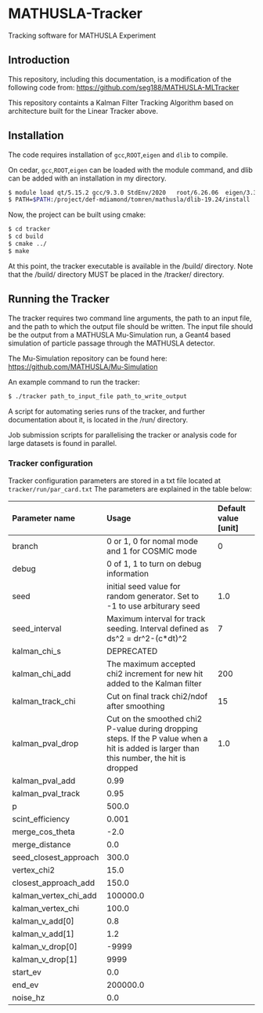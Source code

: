 # MATHUSLA-Tracker
Tracking software for MATHUSLA Experiment

## Introduction
This repository, including this documentation, is a modification of the following code from: https://github.com/seg188/MATHUSLA-MLTracker 

This repository containts a Kalman Filter Tracking Algorithm based on architecture built for the Linear Tracker above.

## Installation

The code requires installation of `gcc`,`ROOT`,`eigen` and `dlib` to compile. 

On cedar, `gcc`,`ROOT`,`eigen` can be loaded with the module command, and dlib can be added with an installation in my directory. 
```bash
$ module load qt/5.15.2 gcc/9.3.0 StdEnv/2020   root/6.26.06  eigen/3.3.7
$ PATH=$PATH:/project/def-mdiamond/tomren/mathusla/dlib-19.24/install
```

Now, the project can be built using cmake:

```bash
$ cd tracker
$ cd build
$ cmake ../ 
$ make 
```

At this point, the tracker executable is available in the /build/ directory. Note that the /build/ directory MUST be placed in the /tracker/ directory. 


## Running the Tracker

The tracker requires two command line arguments, the path to an input file, and the path to which the output file should be written. The input file should be the output from a MATHUSLA Mu-Simulation run, a Geant4 based simulation of particle passage through the MATHUSLA detector. 

The Mu-Simulation repository can be found here: https://github.com/MATHUSLA/Mu-Simulation

An example command to run the tracker:

```bash
$ ./tracker path_to_input_file path_to_write_output 
```
A script for automating series runs of the tracker, and further documentation about it, is located in the /run/ directory. 

Job submission scripts for parallelising the tracker or analysis code for large datasets is found in parallel.

### Tracker configuration

Tracker configuration parameters are stored in a txt file located at `tracker/run/par_card.txt`
The parameters are explained in the table below:

| Parameter name | Usage | Default value [unit]|
|:--------------|:-------------------------|:---|
|branch              | 0 or 1, 0 for nomal mode and 1 for COSMIC mode | 0|
|debug               | 0 of 1, 1 to turn on debug information| |
|seed                | initial seed value for random generator. Set to -1 to use arbiturary seed|1.0 |
|seed_interval               |Maximum interval for track seeding. Interval defined as ds^2 = dr^2-(c*dt)^2| 7|
|kalman_chi_s                | DEPRECATED                   | |
|kalman_chi_add              |  The maximum accepted chi2 increment for new hit added to the Kalman filter                   | 200|
|kalman_track_chi                |Cut on final track chi2/ndof after smoothing| 15|
|kalman_pval_drop                | Cut on the smoothed chi2 P-value during dropping steps. If the P value when a hit is added is larger than this number, the hit is dropped                 | 1.0|
|kalman_pval_add             | 0.99                 | |
|kalman_pval_track               | 0.95                 | |
|p               | 500.0                    | |
|scint_efficiency                | 0.001                    | |
|merge_cos_theta             | -2.0                 | |
|merge_distance              | 0.0                  | |
|seed_closest_approach               | 300.0                    | |
|vertex_chi2             | 15.0                 | |
|closest_approach_add                | 150.0                    | |
|kalman_vertex_chi_add               | 100000.0                 | |
|kalman_vertex_chi               | 100.0                    | |
|kalman_v_add[0]                | 0.8                   | |
|kalman_v_add[1]                | 1.2                   | |
|kalman_v_drop[0]               | -9999                 | |
|kalman_v_drop[1]               | 9999                  | |
|start_ev                | 0.0                  | |
|end_ev              | 200000.0                 | |
|noise_hz                | 0.0                  | |



